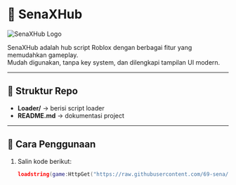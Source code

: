 # 🎯 SenaXHub

![SenaXHub Logo](https://raw.githubusercontent.com/69-sena/repo/main/logo.png) <!-- Ganti link logo sesuai repo kamu -->

SenaXHub adalah hub script Roblox dengan berbagai fitur yang memudahkan gameplay.  
Mudah digunakan, tanpa key system, dan dilengkapi tampilan UI modern.

---

## 📂 Struktur Repo
- **Loader/** → berisi script loader
- **README.md** → dokumentasi project

---

## 🚀 Cara Penggunaan
1. Salin kode berikut:
   ```lua
   loadstring(game:HttpGet("https://raw.githubusercontent.com/69-sena/SenaXHub/main/Loader/loader.lua"))()
